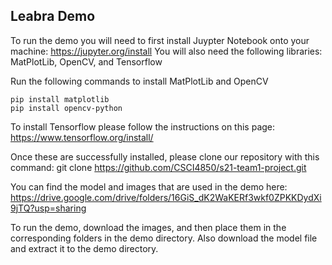 ## Leabra Demo

To run the demo you will need to first install Juypter Notebook onto your machine: https://jupyter.org/install
You will also need the following libraries: MatPlotLib, OpenCV, and Tensorflow

Run the following commands to install MatPlotLib and OpenCV
```
pip install matplotlib
pip install opencv-python
```

To install Tensorflow please follow the instructions on this page: https://www.tensorflow.org/install/

Once these are successfully installed, please clone our repository with this command: git clone https://github.com/CSCI4850/s21-team1-project.git

You can find the model and images that are used in the demo here: https://drive.google.com/drive/folders/16GiS_dK2WaKERf3wkf0ZPKKDydXi9jTQ?usp=sharing

To run the demo, download the images, and then place them in the corresponding folders in the demo directory. Also download the model file and extract it to the demo directory.
